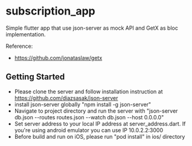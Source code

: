 # subscription_app

Simple flutter app that use json-server as mock API and GetX as bloc implementation.

Reference:
- https://github.com/jonataslaw/getx

## Getting Started

- Please clone the server and follow installation instruction at https://github.com/diazsasak/json-server
- install json-server globally "npm install -g json-server"
- Navigate to project directory and run the server with "json-server db.json --routes routes.json --watch db.json --host 0.0.0.0"
- Set server address to your local IP address at server_address.dart. If you're using android emulator you can use IP 10.0.2.2:3000
- Before build and run on iOS, please run "pod install" in ios/ directory
